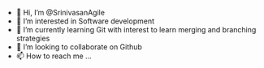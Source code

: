 - 👋 Hi, I’m @SrinivasanAgile
- 👀 I’m interested in Software development 
- 🌱 I’m currently learning Git with interest to learn merging and branching strategies
- 💞️ I’m looking to collaborate on Github
- 📫 How to reach me ...

<!---
SrinivasanAgile/SrinivasanAgile is a ✨ special ✨ repository because its `README.md` (this file) appears on your GitHub profile.
You can click the Preview link to take a look at your changes.
--->
